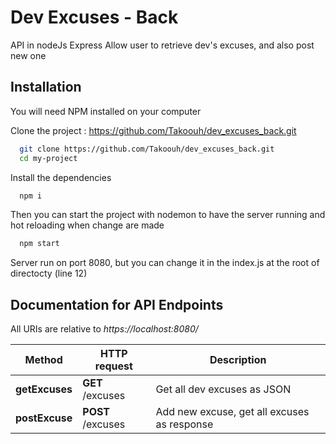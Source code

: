 # Dev Excuses - Back

API in nodeJs Express
Allow user to retrieve dev's excuses, and also post new one

## Installation

You will need NPM installed on your computer

Clone the project : https://github.com/Takoouh/dev_excuses_back.git

```bash
  git clone https://github.com/Takoouh/dev_excuses_back.git
  cd my-project
```

Install the dependencies

```bash
  npm i
```

Then you can start the project with nodemon to have the server running and hot reloading when change are made

```bash
  npm start
```

Server run on port 8080, but you can change it in the index.js at the root of directocty (line 12)

## Documentation for API Endpoints

All URIs are relative to _https://localhost:8080/_

| Method         | HTTP request      | Description                                 |
| -------------- | ----------------- | ------------------------------------------- |
| **getExcuses** | **GET** /excuses  | Get all dev excuses as JSON                 |
| **postExcuse** | **POST** /excuses | Add new excuse, get all excuses as response |
